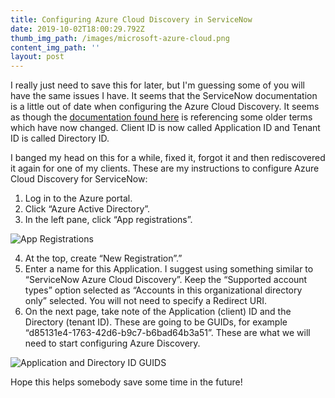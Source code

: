 ```yaml
---
title: Configuring Azure Cloud Discovery in ServiceNow
date: 2019-10-02T18:00:29.792Z
thumb_img_path: /images/microsoft-azure-cloud.png
content_img_path: ''
layout: post
---
```

I really just need to save this for later, but I'm guessing some of you will have the same issues I have. It seems that the ServiceNow documentation is a little out of date when configuring the Azure Cloud Discovery. It seems as though the [documentation found here](https://docs.servicenow.com/bundle/istanbul-it-operations-management/page/product/azure-cloud-provisioning/task/t_CollectAzureClientTenantID.html) is referencing some older terms which have now changed. Client ID is now called Application ID and Tenant ID is called Directory ID.

I banged my head on this for a while, fixed it, forgot it and then rediscovered it again for one of my clients. These are my instructions to configure Azure Cloud Discovery for ServiceNow:

1. Log in to the Azure portal.
2. Click “Azure Active Directory”.
3. In the left pane, click “App registrations”.

![App Registrations](/images/app-registrations.png)

4. At the top, create “New Registration”.”
5. Enter a name for this Application. I suggest using something similar to “ServiceNow Azure Cloud Discovery”. Keep the “Supported account types” option selected as “Accounts in this organizational directory only” selected. You will not need to specify a Redirect URI.
6. On the next page, take note of the Application (client) ID and the Directory (tenant ID). These are going to be GUIDs, for example “d85131e4-1763-42d6-b9c7-b6bad64b3a51”. These are what we will need to start configuring Azure Discovery. 

![Application and Directory ID GUIDS](/images/guids.png)

Hope this helps somebody save some time in the future!
